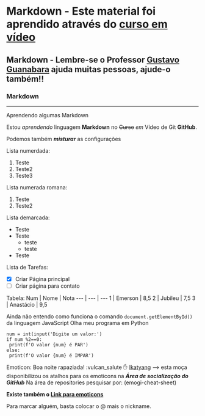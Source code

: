 # Markdown - Este material foi aprendido através do [curso em vídeo](https://www.youtube.com/channel/UCrWvhVmt0Qac3HgsjQK62FQ)
## Markdown - Lembre-se o Professor [Gustavo Guanabara](https://www.instagram.com/gustavoguanabara/) ajuda muitas pessoas, **ajude-o** também!!
### Markdown
---
 Aprendendo algumas Markdown

Estou *aprendendo* linguagem **Markdown** no ~~Curso~~ _em_ Vídeo de Git __GitHub__.

Podemos também __*misturar*__ as configurações

Lista numerdada:
1. Teste
1. Teste2
2. Teste3

Lista numerada romana:
 1. Teste
 2. Teste2

Lista demarcada:
* Teste
* Teste
  * teste
  * teste
* Teste

Lista de Tarefas:
- [x] Criar Página principal
- [ ] Criar página para contato

Tabela:
Num | Nome | Nota
--- | --- | ---
1 | Emerson | 8,5
2 | Jubileu | 7,5
3 | Anastácio | 9,5

Ainda não entendo como funciona o comando `document.getElementById()` da linguagem JavaScript
Olha meu programa em Python
```
num = int(input('Digite um valor:')
if num %2==0:
 print(f'O valor {num} é PAR')
else:
 print(f'O valor {num} é IMPAR')
```

Emoticon:
Boa noite rapaziada! :vulcan_salute :hand:
[Ikatyang](https://github.com/ikatyang) --> esta moça disponibilizou os atalhos para os emoticons na _**Área de socialização do GitHub**_
Na área de repositories pesquisar por: (emogi-cheat-sheet)

**Existe também o [Link para emoticons](https://emojipedia.org/)**

Para marcar alguém, basta colocar o @ mais o nickname.
